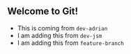 ## Welcome to Git!


- This is coming from `dev-adrian`
- I am adding this from `dev-jsm`
- I am adding this from `feature-branch`

